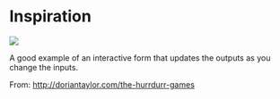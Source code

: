 # Inspiration

![](https://db-feed.s3.amazonaws.com/legacy/Screen_Shot_2016-09-20_at_3_36_25_PM-1474400238613.png)

A good example of an interactive form that updates the outputs as you change the inputs.

From: http://doriantaylor.com/the-hurrdurr-games